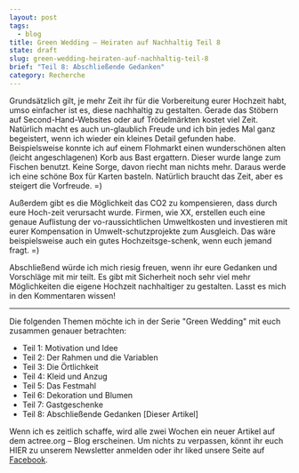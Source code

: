 ```yaml
---
layout: post
tags:
  - blog
title: Green Wedding — Heiraten auf Nachhaltig Teil 8
state: draft
slug: green-wedding-heiraten-auf-nachhaltig-teil-8
brief: "Teil 8: Abschließende Gedanken"
category: Recherche
---
```



Grundsätzlich gilt, je mehr Zeit ihr für die Vorbereitung eurer Hochzeit habt, umso einfacher ist es, diese nachhaltig zu gestalten. Gerade das Stöbern auf Second-Hand-Websites oder auf Trödelmärkten kostet viel Zeit. Natürlich macht es auch un-glaublich Freude und ich bin jedes Mal ganz begeistert, wenn ich wieder ein kleines Detail gefunden habe.
Beispielsweise konnte ich auf einem Flohmarkt einen wunderschönen alten (leicht angeschlagenen) Korb aus Bast ergattern. Dieser wurde lange zum Fischen benutzt. Keine Sorge, davon riecht man nichts mehr. Daraus werde ich eine schöne Box für Karten basteln.
Natürlich braucht das Zeit, aber es steigert die Vorfreude. =) 

Außerdem gibt es die Möglichkeit das CO2 zu kompensieren, dass durch eure Hoch-zeit verursacht wurde. Firmen, wie XX, erstellen euch eine genaue Auflistung der vo-raussichtlichen Umweltkosten und investieren mit eurer Kompensation in Umwelt-schutzprojekte zum Ausgleich. Das wäre beispielsweise auch ein gutes Hochzeitsge-schenk, wenn euch jemand fragt. =)  

Abschließend würde ich mich riesig freuen, wenn ihr eure Gedanken und Vorschläge mit mir teilt. Es gibt mit Sicherheit noch sehr viel mehr Möglichkeiten die eigene Hochzeit nachhaltiger zu gestalten. Lasst es mich in den Kommentaren wissen!






***

Die folgenden Themen möchte ich in der Serie "Green Wedding" mit euch zusammen genauer betrachten:

- Teil 1: Motivation und Idee
- Teil 2: Der Rahmen und die Variablen
- Teil 3: Die Örtlichkeit
- Teil 4: Kleid und Anzug
- Teil 5: Das Festmahl
- Teil 6: Dekoration und Blumen
- Teil 7: Gastgeschenke
- Teil 8: Abschließende Gedanken [Dieser Artikel]

Wenn ich es zeitlich schaffe, wird alle zwei Wochen ein neuer Artikel auf dem actree.org – Blog erscheinen. Um nichts zu verpassen, könnt ihr euch HIER zu unserem Newsletter anmelden oder ihr liked unsere Seite auf [Facebook](http://www.facebook.com/growactree).